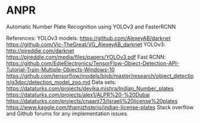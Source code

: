 # ANPR
Automatic Number Plate Recognition using YOLOv3 and FasterRCNN

References:
YOLOv3 models:
https://github.com/AlexeyAB/darknet
	https://github.com/Vic-TheGreat/VG_AlexeyAB_darknet
YOLOv3: 
http://pjreddie.com/darknet
https://pjreddie.com/media/files/papers/YOLOv3.pdf
Fast RCNN:
https://github.com/EdjeElectronics/TensorFlow-Object-Detection-API-Tutorial-Train-Multiple-Objects-Windows-10
https://github.com/tensorflow/models/blob/master/research/object_detection/g3doc/detection_model_zoo.md
Data sets:
https://dataturks.com/projects/devika.mishra/Indian_Number_plates
https://dataturks.com/projects/alex1/ALPR%20-%20Dubai
https://dataturks.com/projects/cnaant73/Israeli%20license%20plates
https://www.kaggle.com/thamizhsterio/indian-license-plates
Stack overflow and Github forums for any implementation issues.
